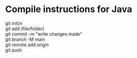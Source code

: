 # Compile instructions for Java

git init/n  
git add (file/folder)  
git commit -m "write changes made"  
git branch -M main  
git remote add origin <repo url>  
git push  